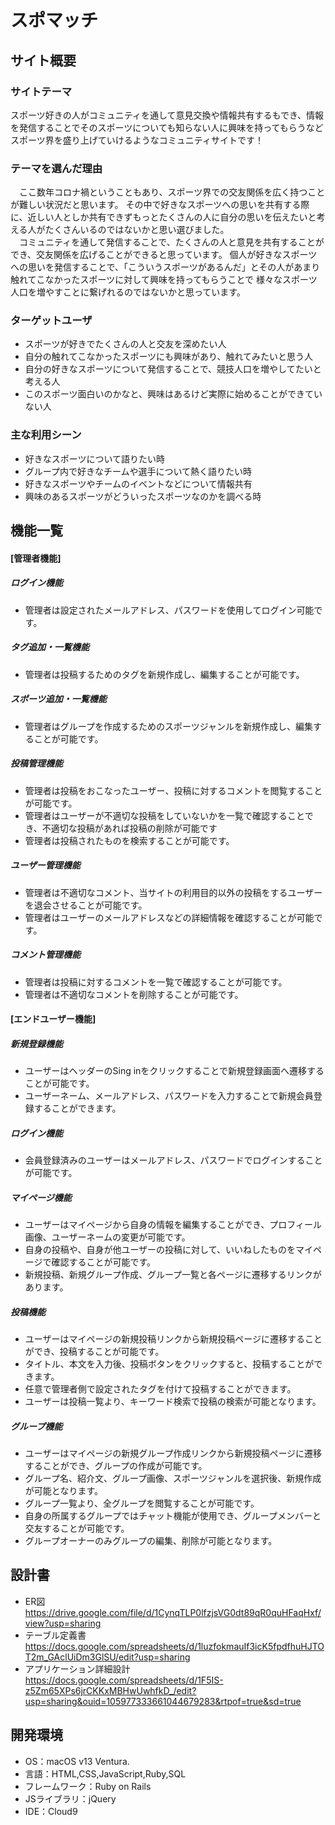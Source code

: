 # スポマッチ

## サイト概要
### サイトテーマ
スポーツ好きの人がコミュニティを通して意見交換や情報共有するもでき、情報を発信することでそのスポーツについても知らない人に興味を持ってもらうなど
スポーツ界を盛り上げていけるようなコミュニティサイトです！

### テーマを選んだ理由
　ここ数年コロナ禍ということもあり、スポーツ界での交友関係を広く持つことが難しい状況だと思います。
その中で好きなスポーツへの思いを共有する際に、近しい人としか共有できずもっとたくさんの人に自分の思いを伝えたいと考える人がたくさんいるのではないかと思い選びました。<br>
　コミュニティを通して発信することで、たくさんの人と意見を共有することができ、交友関係を広げることができると思っています。
個人が好きなスポーツへの思いを発信することで、「こういうスポーツがあるんだ」とその人があまり触れてこなかったスポーツに対して興味を持ってもらうことで
様々なスポーツ人口を増やすことに繋げれるのではないかと思っています。


### ターゲットユーザ
- スポーツが好きでたくさんの人と交友を深めたい人
- 自分の触れてこなかったスポーツにも興味があり、触れてみたいと思う人
- 自分の好きなスポーツについて発信することで、競技人口を増やしてたいと考える人
- このスポーツ面白いのかなと、興味はあるけど実際に始めることができていない人

### 主な利用シーン
- 好きなスポーツについて語りたい時
- グループ内で好きなチームや選手について熱く語りたい時
- 好きなスポーツやチームのイベントなどについて情報共有
- 興味のあるスポーツがどういったスポーツなのかを調べる時

## 機能一覧
#### [管理者機能]
##### ログイン機能
- 管理者は設定されたメールアドレス、パスワードを使用してログイン可能です。
##### タグ追加・一覧機能
- 管理者は投稿するためのタグを新規作成し、編集することが可能です。
##### スポーツ追加・一覧機能
- 管理者はグループを作成するためのスポーツジャンルを新規作成し、編集することが可能です。
##### 投稿管理機能
- 管理者は投稿をおこなったユーザー、投稿に対するコメントを閲覧することが可能です。
- 管理者はユーザーが不適切な投稿をしていないかを一覧で確認することでき、不適切な投稿があれば投稿の削除が可能です
- 管理者は投稿されたものを検索することが可能です。
##### ユーザー管理機能
- 管理者は不適切なコメント、当サイトの利用目的以外の投稿をするユーザーを退会させることが可能です。
- 管理者はユーザーのメールアドレスなどの詳細情報を確認することが可能です。
##### コメント管理機能
- 管理者は投稿に対するコメントを一覧で確認することが可能です。
- 管理者は不適切なコメントを削除することが可能です。

#### [エンドユーザー機能]
##### 新規登録機能
- ユーザーはヘッダーのSing inをクリックすることで新規登録画面へ遷移することが可能です。
- ユーザーネーム、メールアドレス、パスワードを入力することで新規会員登録することができます。
##### ログイン機能
- 会員登録済みのユーザーはメールアドレス、パスワードでログインすることが可能です。
##### マイページ機能
- ユーザーはマイページから自身の情報を編集することができ、プロフィール画像、ユーザーネームの変更が可能です。
- 自身の投稿や、自身が他ユーザーの投稿に対して、いいねしたものをマイページで確認することが可能です。
- 新規投稿、新規グループ作成、グループ一覧と各ページに遷移するリンクがあります。
##### 投稿機能
- ユーザーはマイページの新規投稿リンクから新規投稿ページに遷移することができ、投稿することが可能です。
- タイトル、本文を入力後、投稿ボタンをクリックすると、投稿することができます。
- 任意で管理者側で設定されたタグを付けて投稿することができます。
- ユーザーは投稿一覧より、キーワード検索で投稿の検索が可能となります。
##### グループ機能
- ユーザーはマイページの新規グループ作成リンクから新規投稿ページに遷移することができ、グループの作成が可能です。
- グループ名、紹介文、グループ画像、スポーツジャンルを選択後、新規作成が可能となります。
- グループ一覧より、全グループを閲覧することが可能です。
- 自身の所属するグループではチャット機能が使用でき、グループメンバーと交友することが可能です。
- グループオーナーのみグループの編集、削除が可能となります。

## 設計書
- ER図<br>
https://drive.google.com/file/d/1CynqTLP0lfzjsVG0dt89qR0quHFaqHxf/view?usp=sharing
- テーブル定義書<br>
https://docs.google.com/spreadsheets/d/1luzfokmauIf3icK5fpdfhuHJTOT2m_GAclUiDm3GlSU/edit?usp=sharing
- アプリケーション詳細設計<br>
https://docs.google.com/spreadsheets/d/1F5IS-z5Zm65XPs6jrCKKxMBHwUwhfkD_/edit?usp=sharing&ouid=105977333661044679283&rtpof=true&sd=true

## 開発環境
- OS：macOS v13 Ventura.
- 言語：HTML,CSS,JavaScript,Ruby,SQL
- フレームワーク：Ruby on Rails
- JSライブラリ：jQuery
- IDE：Cloud9
